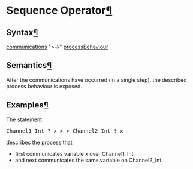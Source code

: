 <a name="Sequence-Operator"></a>

# Sequence Operator[¶](#Sequence-Operator)

<a name="Syntax"></a>

## Syntax[¶](#Syntax)

[communications](Communications) ">->" [processBehaviour](ProcessBehaviour)

<a name="Semantics"></a>

## Semantics[¶](#Semantics)

After the communications have occurred (in a single step), the described process behaviour is exposed.

<a name="Examples"></a>

## Examples[¶](#Examples)

The statement  

<pre>Channel1_Int ? x >-> Channel2_Int ! x
</pre>

describes the process that

*   first communicates variable x over Channel1_Int
*   and next communicates the same variable on Channel2_Int